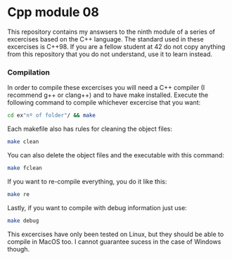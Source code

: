 # Cpp module 08
This repository contains my answsers to the ninth module of a series of excercises based on the C++ language. The standard used in these excercises is C++98. If you are a fellow student at 42 do not copy anything from this repository that you do not understand, use it to learn instead.

### Compilation
In order to compile these excercises you will need a C++ compiler (I recommend g++ or clang++) and to have make installed. Execute the following command to compile whichever excercise that you want:
```bash
cd ex"nº of folder"/ && make
```

Each makefile also has rules for cleaning the object files:
```bash
make clean
```
You can also delete the object files and the executable with this command:
```bash
make fclean
```
If you want to re-compile everything, you do it like this:
```bash
make re
```
Lastly, if you want to compile with debug information just use:
```bash
make debug
```

This excercises have only been tested on Linux, but they should be able to compile in MacOS too. I cannot guarantee sucess in the case of Windows though.